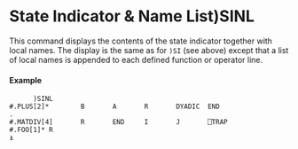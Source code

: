 



<h1 class="heading"><span class="name">State Indicator & Name List</span><span class="command">)SINL</span></h1>

This command displays the contents of the state indicator together with local names. The display is the same as for `)SI` (see above) except that a list of local names is appended to each defined function or operator line.

#### Example

```apl
      )SINL
#.PLUS[2]*        B       A       R       DYADIC  END
.
#.MATDIV[4]       R       END     I       J       ⎕TRAP
#.FOO[1]* R
⍎
```



